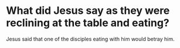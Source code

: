 # What did Jesus say as they were reclining at the table and eating?

Jesus said that one of the disciples eating with him would betray him.
